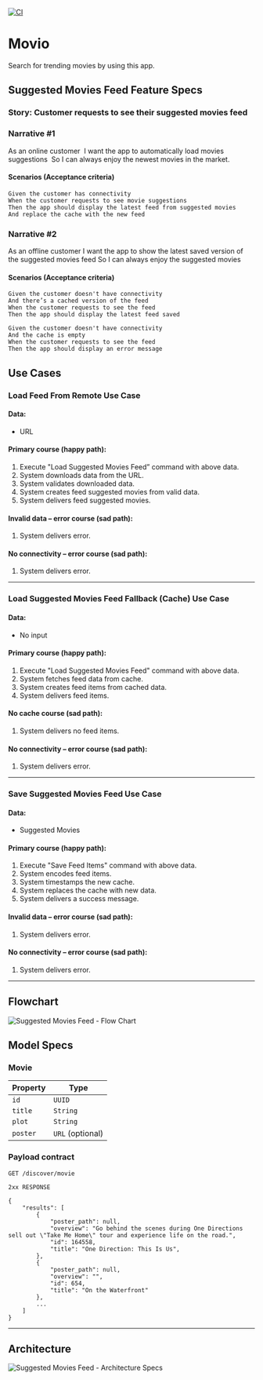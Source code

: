 [![CI](https://github.com/danstorre/Movio_2.0/actions/workflows/CI.yml/badge.svg)](https://github.com/danstorre/Movio_2.0/actions/workflows/CI.yml)

# Movio
Search for trending movies by using this app.

## Suggested Movies Feed Feature Specs

### Story: Customer requests to see their suggested movies feed

### Narrative #1

As an online customer 
I want the app to automatically load movies suggestions 
So I can always enjoy the newest movies in the market.

#### Scenarios (Acceptance criteria)

```
Given the customer has connectivity 
When the customer requests to see movie suggestions
Then the app should display the latest feed from suggested movies
And replace the cache with the new feed
```

### Narrative #2

As an offline customer
I want the app to show the latest saved version of the suggested movies feed
So I can always enjoy the suggested movies

#### Scenarios (Acceptance criteria)

```
Given the customer doesn't have connectivity
And there’s a cached version of the feed
When the customer requests to see the feed
Then the app should display the latest feed saved

Given the customer doesn't have connectivity
And the cache is empty
When the customer requests to see the feed
Then the app should display an error message
```

## Use Cases

### Load Feed From Remote Use Case

#### Data:
- URL

#### Primary course (happy path):
1. Execute "Load Suggested Movies Feed” command with above data.
2. System downloads data from the URL.
3. System validates downloaded data.
4. System creates feed suggested movies from valid data.
5. System delivers feed suggested movies.

#### Invalid data – error course (sad path):
1. System delivers error.

#### No connectivity – error course (sad path):
1. System delivers error.

---

### Load Suggested Movies Feed Fallback (Cache) Use Case

#### Data:
- No input

#### Primary course (happy path):
1. Execute "Load Suggested Movies Feed" command with above data.
2. System fetches feed data from cache.
3. System creates feed items from cached data.
4. System delivers feed items.

#### No cache course (sad path):
1. System delivers no feed items.

#### No connectivity – error course (sad path):
1. System delivers error.

---

### Save Suggested Movies Feed Use Case

#### Data:
- Suggested Movies

#### Primary course (happy path):
1. Execute "Save Feed Items" command with above data.
2. System encodes feed items.
3. System timestamps the new cache.
4. System replaces the cache with new data.
5. System delivers a success message.

#### Invalid data – error course (sad path):
1. System delivers error.

#### No connectivity – error course (sad path):
1. System delivers error.

---

## Flowchart

![Suggested Movies Feed - Flow Chart](https://user-images.githubusercontent.com/12664335/123861612-c4804c00-d8fd-11eb-8404-b6e43fc69272.png)

## Model Specs

### Movie

| Property          | Type                    |
|-------------------|-------------------------|
| `id`              | `UUID`                  |
| `title` 	    | `String`		      |
| `plot`	    | `String` 		      | 
| `poster` 	    | `URL` (optional) 		      |


### Payload contract

```
GET /discover/movie

2xx RESPONSE

{
	"results": [
		{
			"poster_path": null,
			"overview": "Go behind the scenes during One Directions sell out \"Take Me Home\" tour and experience life on the road.",
			"id": 164558,
			"title": "One Direction: This Is Us",
		},
		{
			"poster_path": null,
			"overview": "",
			"id": 654,
			"title": "On the Waterfront"
		},
		...
	]
}
```
---

## Architecture

![Suggested Movies Feed - Architecture Specs](https://user-images.githubusercontent.com/12664335/123861728-e4177480-d8fd-11eb-928c-2cb292e7af68.png)






